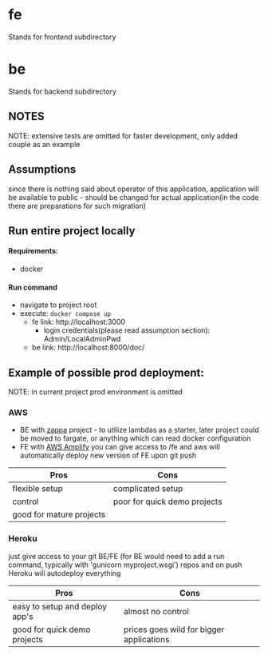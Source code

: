 # fe

Stands for frontend subdirectory

# be

Stands for backend subdirectory

## NOTES

NOTE: extensive tests are omitted for faster development, only added couple as an example

## Assumptions

since there is nothing said about operator of this application, application will be available to public -
should be changed for actual application(in the code there are preparations for such migration)

## Run entire project locally

#### Requirements:

* docker

#### Run command

* navigate to project root
* execute: `docker compose up`
    * fe link: http://localhost:3000
        * login credentials(please read assumption section): Admin/LocalAdminPwd
    * be link: http://localhost:8000/doc/

## Example of possible prod deployment:
NOTE: in current project prod environment is omitted

### AWS 
* BE with [zappa](https://github.com/zappa/Zappa) project - to utilize lambdas as a starter, later project could be moved to fargate, or anything which can read docker configuration 
* FE with [AWS Amplify](https://docs.aws.amazon.com/amplify/index.html) you can give access to <repo root>/fe and aws will automatically deploy new version of FE upon git push

| Pros                     | Cons                         |
|--------------------------|------------------------------|  
| flexible setup           | complicated setup            |
| control                  | poor for quick demo projects |
| good for mature projects |                              |

### Heroku
just give access to your git BE/FE (for BE would need to add a run command, typically with 'gunicorn myproject.wsgi') repos and on push Heroku will autodeploy everything

| Pros                           | Cons                                     |
|--------------------------------|------------------------------------------|  
| easy to setup and deploy app's | almost no control                        |
| good for quick demo projects   | prices goes wild for bigger applications |
